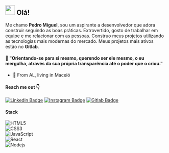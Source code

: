 ## <img src="https://media.giphy.com/media/hvRJCLFzcasrR4ia7z/giphy.gif" width="30px"> Olá!

Me chamo **Pedro Miguel**, sou um aspirante a desenvolvedor que adora construir seguindo as boas práticas. Extrovertido, gosto de trabalhar em equipe e me relacionar com as pessoas. Construo meus projetos utilizando as tecnologias mais modernas do mercado. Meus projetos mais ativos estão no **Gitlab**.


#### 💫 **"Orientando-se para si mesmo, querendo ser ele mesmo, o eu mergulha, através da sua própria transparência até o poder que o criou."**

-  📍  From AL, living in Maceió


#### Reach me out 👇
[![Linkedin Badge](https://img.shields.io/badge/-LinkedIn-blue?style=flat-square&logo=Linkedin&logoColor=white&link=https:https://www.linkedin.com/in/pedromiguelmvs/)](https://www.linkedin.com/in/pedromiguelmvs/) [![Instagram Badge](https://img.shields.io/badge/-Instagram-violet?style=flat-square&logo=Instagram&logoColor=white&link=https:https://www.instagram.com/pedromiguelmvs/)](https://www.instagram.com/pedromiguelmvs/) [![Gitlab Badge](https://img.shields.io/badge/-Gitlab-orange?style=flat-square&logo=Gitlab&logoColor=white&link=https://gitlab.com/pedromiguelmvs)](https://gitlab.com/pedromiguelmvs)


#### Stack

![HTML5](https://img.shields.io/badge/-HTML5-E34F26?style=flat-square&logo=html5&logoColor=white)<br />
![CSS3](https://img.shields.io/badge/-CSS3-1572B6?style=flat-square&logo=css3)<br />
![JavaScript](https://img.shields.io/badge/-JavaScript-black?style=flat-square&logo=javascript)<br />
![React](https://img.shields.io/badge/-React-black?style=flat-square&logo=react)<br />
![Nodejs](https://img.shields.io/badge/NodeJs-339933.svg?logo=node.js&logoColor=white)<br />

